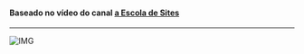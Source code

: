 <h4>Baseado no vídeo do canal <a href="https://www.youtube.com/user/insufmental"> a Escola de Sites</a></h4>
<hr>

![IMG](https://github.com/Tarmiel/WS.apps/blob/master/III.WordPress/2.Anitta/Anitta1.png)
